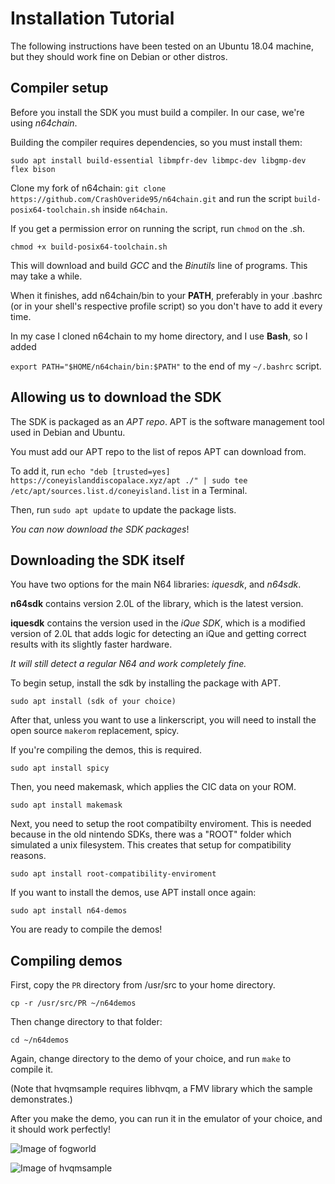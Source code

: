 # Installation Tutorial

The following instructions have been tested on an Ubuntu 18.04 machine, but they should work fine on Debian or other distros.


## Compiler setup

Before you install the SDK you must build a compiler. In our case, we're using *n64chain*.

Building the compiler requires dependencies, so you must install them:

``sudo apt install build-essential libmpfr-dev libmpc-dev libgmp-dev flex bison``

Clone my fork of n64chain: ``git clone https://github.com/CrashOveride95/n64chain.git`` and run the script ``build-posix64-toolchain.sh`` inside ``n64chain``.

If you get a permission error on running the script, run ``chmod`` on the .sh.

``chmod +x build-posix64-toolchain.sh``

This will download and build *GCC* and the *Binutils* line of programs. This may take a while.

When it finishes, add n64chain/bin to your **PATH**, preferably in your .bashrc (or in your shell's respective profile script) so you don't have to add it every time.

In my case I cloned n64chain to my home directory, and I use **Bash**, so I added

``export PATH="$HOME/n64chain/bin:$PATH"`` to the end of my ``~/.bashrc`` script.

## Allowing us to download the SDK

The SDK is packaged as an *APT repo*. APT is the software management tool used in Debian and Ubuntu.

You must add our APT repo to the list of repos APT can download from.

To add it, run ``echo "deb [trusted=yes] https://coneyislanddiscopalace.xyz/apt ./" | sudo tee /etc/apt/sources.list.d/coneyisland.list`` in a Terminal.

Then, run ``sudo apt update`` to update the package lists.

*You can now download the SDK packages*!

## Downloading the SDK itself

You have two options for the main N64 libraries: *iquesdk*, and *n64sdk*.

**n64sdk** contains version 2.0L of the library, which is the latest version.

**iquesdk** contains the version used in the *iQue SDK*, which is a modified version of 2.0L that adds logic for detecting an iQue and getting correct results with its slightly faster hardware.

*It will still detect a regular N64 and work completely fine.*

To begin setup, install the sdk by installing the package with APT.

``sudo apt install (sdk of your choice)``

After that, unless you want to use a linkerscript, you will need to install the open source ``makerom`` replacement, spicy.

If you're compiling the demos, this is required.

``sudo apt install spicy``

Then, you need makemask, which applies the CIC data on your ROM.

``sudo apt install makemask``

Next, you need to setup the root compatibilty enviroment. This is needed because in the old nintendo SDKs, there was a "ROOT" folder which simulated a unix filesystem. 
This creates that setup for compatibility reasons.

``sudo apt install root-compatibility-enviroment``

If you want to install the demos, use APT install once again:

``sudo apt install n64-demos``

You are ready to compile the demos!

## Compiling demos

First, copy the ``PR`` directory from /usr/src to your home directory.

``cp -r /usr/src/PR ~/n64demos``

Then change directory to that folder:

``cd ~/n64demos``

Again, change directory to the demo of your choice, and run ``make`` to compile it.

(Note that hvqmsample requires libhvqm, a FMV library which the sample demonstrates.)

After you make the demo, you can run it in the emulator of your choice, and it should work perfectly!

![Image of fogworld](https://github.com/CrashOveride95/n64sdkmod/raw/master/fogworldshot.PNG)

![Image of hvqmsample](https://github.com/CrashOveride95/n64sdkmod/raw/master/hvqm.PNG)

